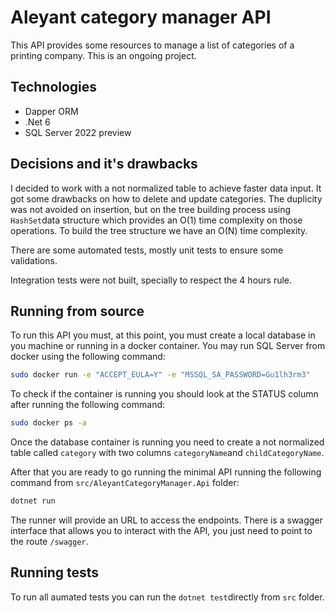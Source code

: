 # Aleyant category manager API

This API provides some resources to manage a list of categories of a printing company. This is an ongoing project.

## Technologies

- Dapper ORM
- .Net 6
- SQL Server 2022 preview

## Decisions and it's drawbacks

I decided to work with a not normalized table to achieve faster data input. It got some drawbacks on how to delete and update categories. The duplicity was not avoided on insertion, but on the tree building process using `HashSet`data structure which provides an O(1) time complexity on those operations. To build the tree structure we have an O(N) time complexity.

There are some automated tests, mostly unit tests to ensure some validations.

Integration tests were not built, specially to respect the 4 hours rule.

## Running from source

To run this API you must, at this point, you must create a local database in you machine or running in a docker container. You may run SQL Server from docker using the following command:

```sh
sudo docker run -e "ACCEPT_EULA=Y" -e "MSSQL_SA_PASSWORD=Gu1lh3rm3"    -p 1433:1433 --name sql1 --hostname sql1    -d    mcr.microsoft.com/mssql/server:2022-latest
```
To check if the container is running you should look at the STATUS column after running the following command:

```sh
sudo docker ps -a
```

Once the database container is running you need to create a not normalized table called `category` with two columns `categoryName`and `childCategoryName`.

After that you are ready to go running the minimal API running the following command from `src/AleyantCategoryManager.Api` folder:

```sh
dotnet run
```

The runner will provide an URL to access the endpoints. There is a swagger interface that allows you to interact with the API, you just need to point to the route `/swagger`.

## Running tests

To run all aumated tests you can run the `dotnet test`directly from `src` folder.

